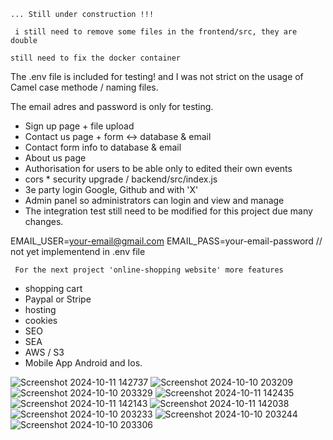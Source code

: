 ```... Still under construction !!!```

``` i still need to remove some files in the frontend/src, they are double```

``` still need to fix the docker container ```


The .env file is included for testing! and I was not strict on the usage of Camel case methode / naming files.

The email adres and password is only for testing.

- Sign up    page + file upload
- Contact us page  + form <-> database & email
- Contact form info to database & email 
- About us   page
- Authorisation for users to be able only to edited their own events
- cors    *       security upgrade / backend/src/index.js
- 3e party login Google, Github and with 'X'
- Admin panel so administrators can login and view and manage
- The integration test still need to be modified for this project due many changes. 


EMAIL_USER=your-email@gmail.com
EMAIL_PASS=your-email-password    // not yet implementend in .env file


``` For the next project 'online-shopping website' more features```

- shopping cart 
- Paypal or Stripe
- hosting
- cookies
- SEO
- SEA
- AWS / S3
- Mobile App Android and Ios.

  

![Screenshot 2024-10-11 142737](https://github.com/user-attachments/assets/92e87063-25ec-4a90-8eac-289aefc715af)
![Screenshot 2024-10-10 203209](https://github.com/user-attachments/assets/5d0d346a-8674-4cbe-8a52-1a2a17cfdbf7)
![Screenshot 2024-10-10 203329](https://github.com/user-attachments/assets/39f47830-ea77-4ced-ad81-dfe2d8b4158a)
![Screenshot 2024-10-11 142435](https://github.com/user-attachments/assets/e024e403-b32f-4fa2-90d8-4fd7ea7696cb)
![Screenshot 2024-10-11 142143](https://github.com/user-attachments/assets/ae3e63dd-7df3-4706-a2cd-8611deb42015)
![Screenshot 2024-10-11 142038](https://github.com/user-attachments/assets/2b65b00a-fd78-4953-a0a3-b155d4c359ea)
![Screenshot 2024-10-10 203233](https://github.com/user-attachments/assets/663e1e9d-b7c9-4f68-aaff-6d596a7c4f27)
![Screenshot 2024-10-10 203244](https://github.com/user-attachments/assets/aa76a163-7ef4-4f0b-9dcc-e2e19b793220)
![Screenshot 2024-10-10 203306](https://github.com/user-attachments/assets/019edd08-94b6-4a44-8e7f-4c513710a675)
